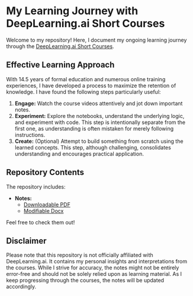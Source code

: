 # My Learning Journey with DeepLearning.ai Short Courses

Welcome to my repository! Here, I document my ongoing learning journey through the [DeepLearning.ai Short Courses](https://learn.deeplearning.ai/).

## Effective Learning Approach

With 14.5 years of formal education and numerous online training experiences, I have developed a process to maximize the retention of knowledge. I have found the following steps particularly useful:

1. **Engage:** Watch the course videos attentively and jot down important notes.
2. **Experiment:** Explore the notebooks, understand the underlying logic, and experiment with code. This step is intentionally separate from the first one, as understanding is often mistaken for merely following instructions.
3. **Create:** (Optional) Attempt to build something from scratch using the learned concepts. This step, although challenging, consolidates understanding and encourages practical application.

## Repository Contents

The repository includes:

- **Notes:** 
  - [Downloadable PDF](./LangChain%20for%20LLM%20Application%20Development.pdf)
  - [Modifiable Docx](./LangChain%20for%20LLM%20Application%20Development.docx)

Feel free to check them out!

## Disclaimer

Please note that this repository is not officially affiliated with DeepLearning.ai. It contains my personal insights and interpretations from the courses. While I strive for accuracy, the notes might not be entirely error-free and should not be solely relied upon as learning material. As I keep progressing through the courses, the notes will be updated accordingly.
